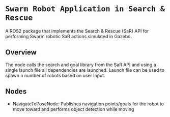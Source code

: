 # `Swarm Robot Application in Search & Rescue`

A ROS2 package that implements the Search & Rescue (SaR) API for performing Swarm robotic SaR actions simulated in Gazebo.

## Overview
The node calls the search and goal library from the SaR API and using a single launch file all dependencies are launched.
Launch file can be used to spawn n number of robots based on user input.

 ## Nodes
  - NavigateToPoseNode: Publishes navigation points/goals for the robot to move toward and performs object detection while moving
 